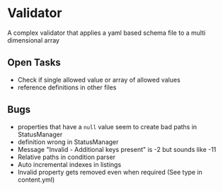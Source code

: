 # Validator
A complex validator that applies a yaml based schema file to a multi dimensional array

## Open Tasks
- Check if single allowed value or array of allowed values
- reference definitions in other files

## Bugs
- properties that have a `null` value seem to create bad paths in StatusManager
- definition wrong in StatusManager
- Message "Invalid - Additional keys present" is -2 but sounds like -11
- Relative paths in condition parser
- Auto incremental indexes in listings
- Invalid property gets removed even when required (See type in content.yml)
